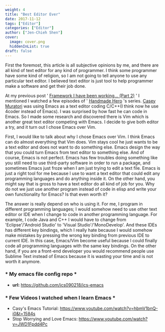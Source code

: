 ```yaml
---
weight: 4
title: "Best Editor Ever"
date: 2017-11-12
tags: ["Editor"]
categories: ["Editor"]
author: ["Jen-Chieh Shen"]
cover:
  image: cover.png
  hiddenInList: true
draft: false
---
```


First the foremost, this article is all subjective opinions 
by me, and there are all kind of text editor for any kind of 
programmer. I think some programmer have some kind of religion, 
so I am not going to tell anyone to use any particular text 
editor. I believed text editor is just tool to help programmer 
make a software and get their job done.

<!-- more -->

At my previous post '
[Framework I have been working... (Part 2)](?page=Framework_sp_I_sp_have_sp_been_sp_working_sp_-Part_sp_2-)
' I mentioned I watched a few episodes of '
[Handmade Hero](https://www.youtube.com/user/handmadeheroarchive)
's series.
[Casey Muratori](https://twitter.com/cmuratori)
was using Emacs as a text editor coding C/C++(I think now he use 4coder instead of Emacs). I was surprised by how fast he can code in Emacs. So I made some research and discovered there is Vim which is another great text editor competing with Emacs. I decide to give both editor a try, and it turn out I chose Emacs over Vim.

First, I would like to talk about why I chose Emacs over Vim. 
I think Emacs can do almost everything that Vim does. Vim stays 
cool he just wants to be a text editor and does not want to do 
something else. Emacs design the way that you could turn Emacs 
from text editor to something else. And of course, Emacs is not 
perfect. Emacs has few troubles doing something like you still 
need to use third-party software in order to run a package, and 
sometimes Emacs just froze when I am just trying to edit a text 
file. Emacs is just a right tool for me because I use to want a 
text editor that could edit any programming languages and do 
anything inside it. On the other hand, you might say that is 
gross to have a text editor do all kind of job for you. Why do 
not we just use another program instead of code in elisp and 
write your own functionality for Emacs? Is that even worth it?

The answer is really depend on who is using it. For me, I 
program in different programming languages; I would somehow 
need to use other text editor or IDE when I change to code in 
another programming language. For example, I code Java and C++ 
I would have to change from 'Eclipse'/'Android Studio' to 'Visual 
Studio'/'MonoDevelop'. And these IDEs has different key bindings, 
which I really hate because I would somehow make mistakes by 
pressing the wrong key binding from previous IDE to current IDE. 
In this case, Emacs/Vim become useful because I could finally 
code all programming languages with the same key bindings. On 
the other hand, if you are a front-end developer you would 
recommend people use Sublime Text instead of Emacs because it 
is wasting your time and is not worth it anymore.

### * My emacs file config repo *

* **url:** https://github.com/jcs090218/jcs-emacs

### * Few Videos I watched when I learn Emacs *

* Casy's Emacs Tutorial: https://www.youtube.com/watch?v=hbmV1bnQ-i0&t=1584s
*  Stop Worrying and Love Emacs: https://www.youtube.com/watch?v=JWD1Fpdd4Pc
